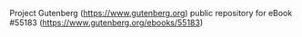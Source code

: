 Project Gutenberg (https://www.gutenberg.org) public repository for
eBook #55183 (https://www.gutenberg.org/ebooks/55183)
